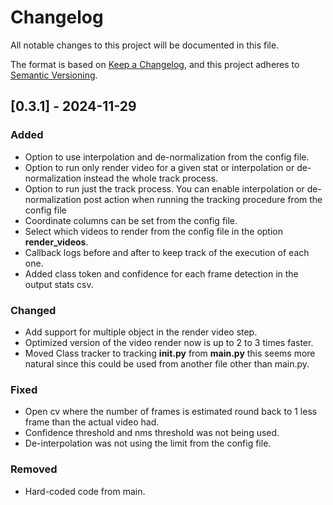 # Changelog

All notable changes to this project will be documented in this file.

The format is based on [Keep a Changelog](https://keepachangelog.com/),
and this project adheres to [Semantic Versioning](https://semver.org/).

## [0.3.1] - 2024-11-29
### Added
- Option to use interpolation and de-normalization from the config file.
- Option to run only render video for a given stat or interpolation or de-normalization instead the whole track process.
- Option to run just the track process. You can enable interpolation or de-normalization post action when running the tracking procedure from the config file
- Coordinate columns can be set from the config file.
- Select which videos to render from the config file in the option **render_videos**.
- Callback logs before and after to keep track of the execution of each one.
- Added class token and confidence for each frame detection in the output stats csv.

### Changed
- Add support for multiple object in the render video step.
- Optimized version of the video render now is up to 2 to 3 times faster.
- Moved Class tracker to tracking **__init__.py** from **main.py** this seems more natural since this could be used from another file other than main.py.

### Fixed
- Open cv where the number of frames is estimated round back to 1 less frame than the actual video had.
- Confidence threshold and nms threshold was not being used.
- De-interpolation was not using the limit from the config file.

### Removed
- Hard-coded code from main.
